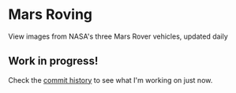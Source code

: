 # Mars Roving
View images from NASA's three Mars Rover vehicles, updated daily

## Work in progress!
Check the [commit history](https://github.com/skomer/mars-roving/commits/master) to see what I'm working on just now.
